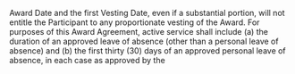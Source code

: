Award Date and the first Vesting Date, even if a substantial portion, will not entitle the Participant to any
proportionate vesting of the Award.  For purposes of this Award Agreement, active service shall include
(a)  the  duration  of  an  approved  leave  of  absence  (other  than  a  personal  leave  of  absence)  and  (b)  the
first  thirty  (30)  days  of  an  approved  personal  leave  of  absence,  in  each  case  as  approved  by  the